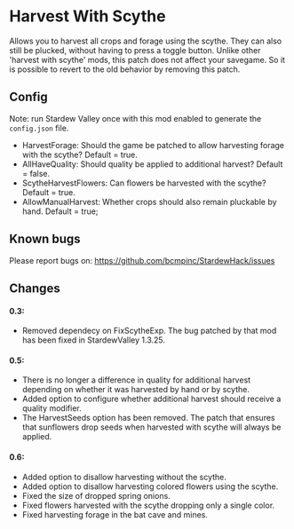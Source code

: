 # Harvest With Scythe
Allows you to harvest all crops and forage using the scythe. They can also still be plucked, without having to press a toggle button. Unlike other 'harvest with scythe' mods, this patch does not affect your savegame. So it is possible to revert to the old behavior by removing this patch.

## Config
Note: run Stardew Valley once with this mod enabled to generate the `config.json` file.
* HarvestForage: Should the game be patched to allow harvesting forage with the scythe? Default = true.
* AllHaveQuality: Should quality be applied to additional harvest? Default = false.
* ScytheHarvestFlowers: Can flowers be harvested with the scythe? Default = true.
* AllowManualHarvest: Whether crops should also remain pluckable by hand. Default = true;

## Known bugs
Please report bugs on: https://github.com/bcmpinc/StardewHack/issues

## Changes
#### 0.3:
* Removed dependecy on FixScytheExp. The bug patched by that mod has been fixed in StardewValley 1.3.25.
#### 0.5:
* There is no longer a difference in quality for additional harvest depending on whether it was harvested by hand or by scythe.
* Added option to configure whether additional harvest should receive a quality modifier.
* The HarvestSeeds option has been removed. The patch that ensures that sunflowers drop seeds when harvested with scythe will always be applied.
#### 0.6:
* Added option to disallow harvesting without the scythe.
* Added option to disallow harvesting colored flowers using the scythe.
* Fixed the size of dropped spring onions.
* Fixed flowers harvested with the scythe dropping only a single color.
* Fixed harvesting forage in the bat cave and mines. 
